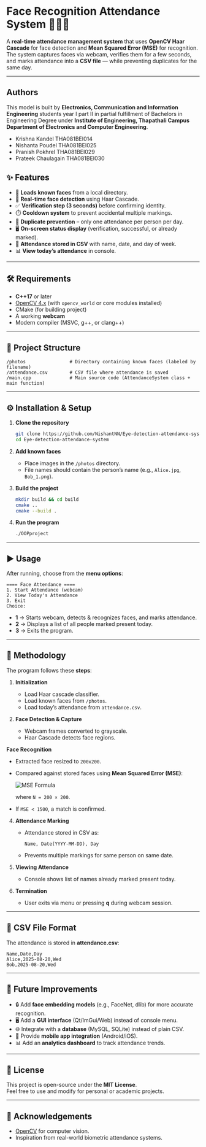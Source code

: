 # Face Recognition Attendance System 🎥👨‍💻

A **real-time attendance management system** that uses **OpenCV Haar Cascade** for face detection and **Mean Squared Error (MSE)** for recognition.  
The system captures faces via webcam, verifies them for a few seconds, and marks attendance into a **CSV file** — while preventing duplicates for the same day.

---

## Authors 

This model is built by **Electronics, Communication and Information Engineering** students year I part II in partial fulfillment of Bachelors in Engineering Degree under **Institute of Engineering, Thapathali Campus Department of Electronics and Computer Engineering**.
- Krishna Kandel			THA081BEI014
- Nishanta Poudel			THA081BEI025
- Pranish Pokhrel			THA081BEI029
- Prateek Chaulagain		THA081BEI030

## ✨ Features

- 📂 **Loads known faces** from a local directory.
- 📸 **Real-time face detection** using Haar Cascade.
- ✅ **Verification step (3 seconds)** before confirming identity.
- ⏱️ **Cooldown system** to prevent accidental multiple markings.
- 🔁 **Duplicate prevention** – only one attendance per person per day.
- 🖥️ **On-screen status display** (verification, successful, or already marked).
- 📑 **Attendance stored in CSV** with name, date, and day of week.
- 📊 **View today’s attendance** in console.

---

## 🛠️ Requirements

- **C++17** or later
- [OpenCV 4.x](https://opencv.org/releases/) (with `opencv_world` or core modules installed)
- CMake (for building project)
- A working **webcam**
- Modern compiler (MSVC, g++, or clang++)

---

## 📂 Project Structure

```
/photos                # Directory containing known faces (labeled by filename)
/attendance.csv        # CSV file where attendance is saved
/main.cpp              # Main source code (AttendanceSystem class + main function)
```

---

## ⚙️ Installation & Setup

1. **Clone the repository**
   ```bash
   git clone https://github.com/NishantNN/Eye-detection-attendance-system.git
   cd Eye-detection-attendance-system
   ```

2. **Add known faces**  
   - Place images in the `/photos` directory.  
   - File names should contain the person’s name (e.g., `Alice.jpg`, `Bob_1.png`).  

3. **Build the project**
   ```bash
   mkdir build && cd build
   cmake ..
   cmake --build .
   ```

4. **Run the program**
   ```bash
   ./OOPproject
   ```

---

## ▶️ Usage

After running, choose from the **menu options**:

```
==== Face Attendance ====
1. Start Attendance (webcam)
2. View Today's Attendance
3. Exit
Choice:
```

- **1** → Starts webcam, detects & recognizes faces, and marks attendance.  
- **2** → Displays a list of all people marked present today.  
- **3** → Exits the program.  

---

## 🧮 Methodology

The program follows these **steps**:

1. **Initialization**  
   - Load Haar cascade classifier.  
   - Load known faces from `/photos`.  
   - Load today’s attendance from `attendance.csv`.  

2. **Face Detection & Capture**  
   - Webcam frames converted to grayscale.  
   - Haar Cascade detects face regions.  

**Face Recognition**  
- Extracted face resized to `200x200`.  
- Compared against stored faces using **Mean Squared Error (MSE)**:  

  ![MSE Formula](https://latex.codecogs.com/svg.latex?\bg_black%20\textcolor{white}{MSE%20=%20\frac{1}{N}\sum_{i=1}^{N}(I_{1}(i)-I_{2}(i))^{2}})

  where `N = 200 × 200`.  
- If `MSE < 1500`, a match is confirmed.  


 

4. **Attendance Marking**  
   - Attendance stored in CSV as:  
     ```
     Name, Date(YYYY-MM-DD), Day
     ```
   - Prevents multiple markings for same person on same date.  

5. **Viewing Attendance**  
   - Console shows list of names already marked present today.  

6. **Termination**  
   - User exits via menu or pressing **q** during webcam session.  

---

## 📑 CSV File Format

The attendance is stored in **attendance.csv**:

```
Name,Date,Day
Alice,2025-08-20,Wed
Bob,2025-08-20,Wed
```

---

## 🚀 Future Improvements

- 🔒 Add **face embedding models** (e.g., FaceNet, dlib) for more accurate recognition.  
- 🖥️ Add a **GUI interface** (Qt/ImGui/Web) instead of console menu.  
- 🌐 Integrate with a **database** (MySQL, SQLite) instead of plain CSV.  
- 📱 Provide **mobile app integration** (Android/iOS).  
- 📊 Add an **analytics dashboard** to track attendance trends.  

---

## 📜 License

This project is open-source under the **MIT License**.  
Feel free to use and modify for personal or academic projects.  

---

## 🙌 Acknowledgements

- [OpenCV](https://opencv.org/) for computer vision.  
- Inspiration from real-world biometric attendance systems.








